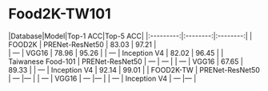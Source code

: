 # Food2K-TW101

|Database|Model|Top-1 ACC|Top-5 ACC|
|:---------:|:--------:|:--------:|
|  FOOD2K   |  PRENet-ResNet50  |  83.03  |  97.21  |   
|     —  |   VGG16       |     78.96     | 95.26 |
|        —  |     Inception V4     |     82.02     | 96.45 |
|  Taiwanese Food-101   |  PRENet-ResNet50  |  —  | — |
|     —     |     VGG16     |     67.65     | 89.33 |
|      —    |     Inception V4     |    92.14      | 99.01 |
|  FOOD2K-TW   |  PRENet-ResNet50  |   — |— |
|     —     |    VGG16      |        —  |— |
|     —     |     Inception V4     |    —      |— |
